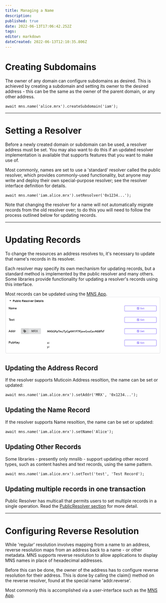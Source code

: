 ```yaml
---
title: Managing a Name
description: 
published: true
date: 2022-06-13T17:06:42.252Z
tags: 
editor: markdown
dateCreated: 2022-06-13T12:10:35.806Z
---
```


# Creating Subdomains
The owner of any domain can configure subdomains as desired. This is achieved by creating a subdomain and setting its owner to the desired address - this can be the same as the owner of the parent domain, or any other address.

```
await mns.name('alice.mrx').createSubdomain('iam');
```
---
# Setting a Resolver
Before a newly created domain or subdomain can be used, a resolver address must be set. You may also want to do this if an updated resolver implementation is available that supports features that you want to make use of.

Most commonly, names are set to use a 'standard' resolver called the public resolver, which provides commonly-used functionality, but anyone may write and deploy their own special-purpose resolver; see the resolver interface definition for details.

```
await mns.name('iam.alice.mrx').setResolver('0x1234...');
```

Note that changing the resolver for a name will not automatically migrate records from the old resolver over; to do this you will need to follow the process outlined below for updating records.

---
# Updating Records
To change the resources an address resolves to, it's necessary to update that name's records in its resolver.

Each resolver may specify its own mechanism for updating records, but a standard method is implemented by the public resolver and many others. Some libraries provide functionality for updating a resolver's records using this interface.


Most records can be updated using the [MNS App](https://metrix.domains/app).
![publicresolver.png](/publicresolver.png)

## Updating the Address Record
If the resolver supports Muticoin Address resoltion, the name can be set or updated:
```
await mns.name('iam.alice.mrx').setAddr('MRX', '0x1234...');
```

## Updating the Name Record
If the resolver supports Name resoltion, the name can be set or updated:

```
await mns.name('iam.alice.mrx').setName('Alice');
```

## Updating Other Records
Some libraries - presently only mnslib - support updating other record types, such as content hashes and text records, using the same pattern.
```
await mns.name('iam.alice.mrx').setText('test', 'Test Record');
```

## Updating multiple records in one transaction
Public Resolver has multicall that permits users to set multiple records in a single operation. Read the [PublicResolver section](/mns/Resolver#publicresolver) for more detail.

---
# Configuring Reverse Resolution
While 'regular' resolution involves mapping from a name to an address, reverse resolution maps from an address back to a name - or other metadata. MNS supports reverse resolution to allow applications to display MNS names in place of hexadecimal addresses.

Before this can be done, the owner of the address has to configure reverse resolution for their address. This is done by calling the claim() method on the reverse resolver, found at the special name 'addr.reverse'.

Most commonly this is accomplished via a user-interface such as the [MNS App](https://metrix.domains/app).